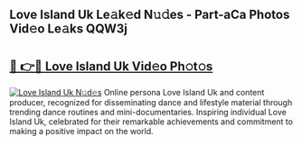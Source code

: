 ## Love Island Uk Le𝚊k𝚎d N𝚞𝚍es - Part-aCa Photos Vid𝚎o Le𝚊ks QQW3j

# <h2><a href="http://fbbx01.evod.top/?m=Love+Island+Uk">🔗 👉🔴 Love Island Uk Vid𝚎o Ph𝚘t𝚘s</a></h2>

[![Love Island Uk N𝚞d𝚎s](https://i.imgur.com/8V9OHl7.gif)](http://fbbx01.evod.top/?m=Love+Island+Uk)
Online persona Love Island Uk and content producer, recognized for disseminating dance and lifestyle material through trending dance routines and mini-documentaries. Inspiring individual Love Island Uk, celebrated for their remarkable achievements and commitment to making a positive impact on the world. 
